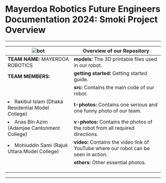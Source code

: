 # Mayerdoa Robotics Future Engineers Documentation 2024: Smoki Project Overview
<u>    </u>

---



| ![bot](https://github.com/user-attachments/assets/08601b9d-fa28-4cfd-aa6c-960e2666ef5a) | **Overview of our Repository**                               | 
|--------------------------------------------------------------|--------------------------------------------------------------| 
| **TEAM NAME:** MAYERDOA ROBOTICS                             |**models:** The 3D printable files used in our robot.   | 
| **TEAM MEMBERS:**                                            |**getting started:** Getting started guide.             |
| <ul>                                                         |**src:** Contains the main code of our robot.               |    
| <li>Rakibul Islam (Dhaka Residential Model College)</li>     |**t-photos:** Contains one serious and one funny photo of our team. | 
| <li>Anas Bin Azim (Adamjee Cantonment College)</li>          |**v-photos:** Contains the photos of the robot from all required directions. | 
| <li>Mohiuddin Sami (Rajuk Uttara Model College)</li>         |**video:** Contains the video link of YouTube where our robot can be seen in action. |  
| </ul>                                                        |**others:** Other essential photos. 
|                                                              |                                                                              | 
|                                                              |  
|                                                              |                         |



<u>  </u>

---


